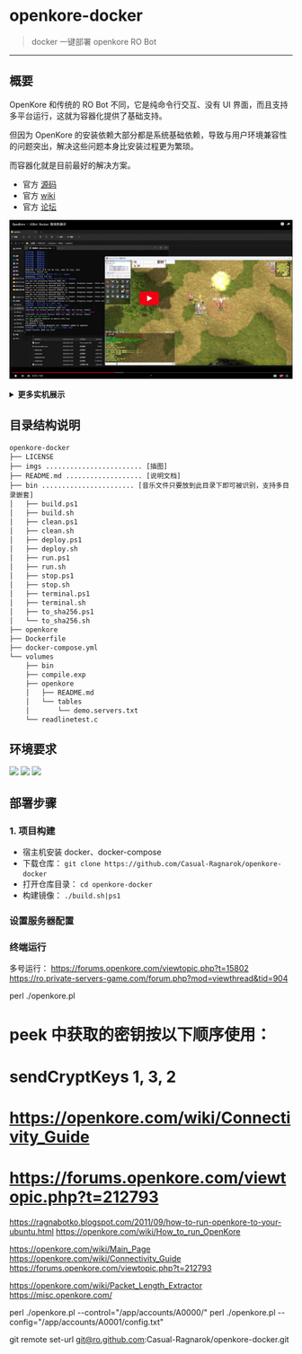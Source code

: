 # openkore-docker

> docker 一键部署 openkore RO Bot

------


## 概要

OpenKore 和传统的 RO Bot 不同，它是纯命令行交互、没有 UI 界面，而且支持多平台运行，这就为容器化提供了基础支持。

但因为 OpenKore 的安装依赖大部分都是系统基础依赖，导致与用户环境兼容性的问题突出，解决这些问题本身比安装过程更为繁琐。

而容器化就是目前最好的解决方案。

- 官方 [源码](https://github.com/OpenKore/openkore)
- 官方 [wiki](https://openkore.com/wiki/Main_Page) 
- 官方 [论坛](https://forums.openkore.com/)

[![Openkore - AIBot 实机演示](./imgs/01.jpg)](https://www.bilibili.com/video/BV14w411Y78k)

<details>
<summary><b>更多实机展示</b></summary>
<br/>

![](./02.gif)

</details>



## 目录结构说明

```
openkore-docker
├── LICENSE
├── imgs ........................ [插图]
├── README.md ................... [说明文档]
├── bin ....................... [音乐文件只要放到此目录下即可被识别，支持多目录嵌套]
│   ├── build.ps1
│   ├── build.sh
│   ├── clean.ps1
│   ├── clean.sh
│   ├── deploy.ps1
│   ├── deploy.sh
│   ├── run.ps1
│   ├── run.sh
│   ├── stop.ps1
│   ├── stop.sh
│   ├── terminal.ps1
│   ├── terminal.sh
│   ├── to_sha256.ps1
│   └── to_sha256.sh
├── openkore
├── Dockerfile
├── docker-compose.yml
└── volumes
    ├── bin
    ├── compile.exp
    ├── openkore
    │   ├── README.md
    │   └── tables
    │       └── demo.servers.txt
    └── readlinetest.c
```

## 环境要求

![](https://img.shields.io/badge/Platform-Linux%20amd64-brightgreen.svg) ![](https://img.shields.io/badge/Platform-Mac%20amd64-brightgreen.svg) ![](https://img.shields.io/badge/Platform-Windows%20x64-brightgreen.svg)


## 部署步骤

### 1. 项目构建

- 宿主机安装 docker、docker-compose
- 下载仓库： `git clone https://github.com/Casual-Ragnarok/openkore-docker`
- 打开仓库目录： `cd openkore-docker`
- 构建镜像： `./build.sh|ps1`


### 设置服务器配置


### 终端运行




多号运行：
https://forums.openkore.com/viewtopic.php?t=15802
https://ro.private-servers-game.com/forum.php?mod=viewthread&tid=904

perl ./openkore.pl


# peek 中获取的密钥按以下顺序使用：
# sendCryptKeys 1, 3, 2
# https://openkore.com/wiki/Connectivity_Guide
# https://forums.openkore.com/viewtopic.php?t=212793


https://ragnabotko.blogspot.com/2011/09/how-to-run-openkore-to-your-ubuntu.html
https://openkore.com/wiki/How_to_run_OpenKore



https://openkore.com/wiki/Main_Page
https://openkore.com/wiki/Connectivity_Guide
https://forums.openkore.com/viewtopic.php?t=212793



https://openkore.com/wiki/Packet_Length_Extractor
https://misc.openkore.com/


perl ./openkore.pl --control="/app/accounts/A0000/"
perl ./openkore.pl --config="/app/accounts/A0001/config.txt"


git remote set-url git@ro.github.com:Casual-Ragnarok/openkore-docker.git